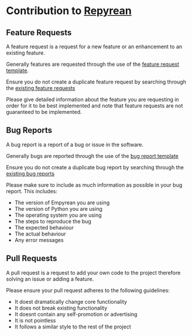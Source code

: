 # Contribution to [Repyrean](https://github.com/donnyboi1234/Repyrean)

## Feature Requests

A feature request is a request for a new feature or an enhancement to an existing feature. 

Generally features are requested through the use of the [feature request template](https://github.com/donnyboi1234/Repyrean/blob/main/ISSUE_TEMPLATE/feature_request.md).

Ensure you do not create a duplicate feature request by searching through the [existing feature requests](https://github.com/donnyboi1234/Repyrean/issues?q=is%3Aissue+label%3Aenhancement++%5BFEAT.%5D+)

Please give detailed information about the feature you are requesting in order for it to be best implemented and note that feature requests are not guaranteed to be implemented.

## Bug Reports

A bug report is a report of a bug or issue in the software.

Generally bugs are reported through the use of the [bug report template](https://github.com/donnyboi1234/Repyrean/blob/main/ISSUE_TEMPLATE/bug_report.md)

Ensure you do not create a duplicate bug report by searching through the [existing bug reports](https://github.com/donnyboi1234/Repyrean/issues?q=is%3Aissue+is%3Aclosed+label%3Abug)

Please make sure to include as much information as possible in your bug report. This includes:

- The version of Empyrean you are using
- The version of Python you are using
- The operating system you are using
- The steps to reproduce the bug
- The expected behaviour
- The actual behaviour
- Any error messages

## Pull Requests

A pull request is a request to add your own code to the project therefore solving an issue or adding a feature.

Please ensure your pull request adheres to the following guidelines:
- It doest dramatically change core functionality
- It does not break existing functionality
- It doesnt contain any self-promotion or advertising
- It is not pointless
- It follows a similar style to the rest of the project
